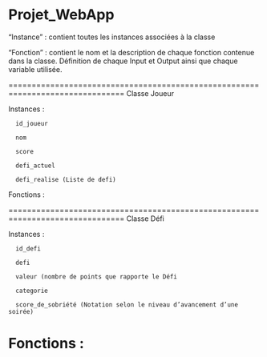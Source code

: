 # Projet_WebApp


“Instance” : contient toutes les instances associées à la classe 

“Fonction” : contient le nom et la description de chaque fonction contenue dans la classe. Définition de chaque Input et Output ainsi que chaque variable utilisée. 

===============================================================================
Classe Joueur 

Instances :  

      id_joueur 

      nom  

      score  

      defi_actuel 

      defi_realise (Liste de defi) 

 
Fonctions :   

 
===============================================================================
Classe Défi 

Instances :  

      id_defi 

      defi 

      valeur (nombre de points que rapporte le Défi 

      categorie  

      score_de_sobriété (Notation selon le niveau d’avancement d’une soirée) 

 

Fonctions :   
===============================================================================
 


